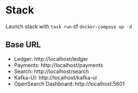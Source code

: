 # Stack

Launch stack with `task run` of `docker-compose up -d`

## Base URL
- Ledger: http://localhost/ledger
- Payments: http://localhost/payments
- Search: http://localhost/search
- Kafka-UI: http://localhost/kafka-ui
- OpenSearch Dashboard: http://localhost:5601